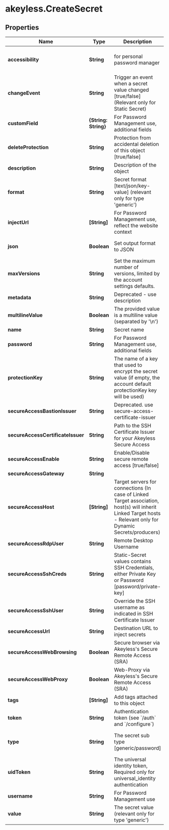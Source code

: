 # akeyless.CreateSecret

## Properties

Name | Type | Description | Notes
------------ | ------------- | ------------- | -------------
**accessibility** | **String** | for personal password manager | [optional] [default to &#39;regular&#39;]
**changeEvent** | **String** | Trigger an event when a secret value changed [true/false] (Relevant only for Static Secret) | [optional] 
**customField** | **{String: String}** | For Password Management use, additional fields | [optional] 
**deleteProtection** | **String** | Protection from accidental deletion of this object [true/false] | [optional] 
**description** | **String** | Description of the object | [optional] 
**format** | **String** | Secret format [text/json/key-value] (relevant only for type &#39;generic&#39;) | [optional] [default to &#39;text&#39;]
**injectUrl** | **[String]** | For Password Management use, reflect the website context | [optional] 
**json** | **Boolean** | Set output format to JSON | [optional] [default to false]
**maxVersions** | **String** | Set the maximum number of versions, limited by the account settings defaults. | [optional] 
**metadata** | **String** | Deprecated - use description | [optional] 
**multilineValue** | **Boolean** | The provided value is a multiline value (separated by &#39;\\n&#39;) | [optional] 
**name** | **String** | Secret name | 
**password** | **String** | For Password Management use, additional fields | [optional] 
**protectionKey** | **String** | The name of a key that used to encrypt the secret value (if empty, the account default protectionKey key will be used) | [optional] 
**secureAccessBastionIssuer** | **String** | Deprecated. use secure-access-certificate-issuer | [optional] 
**secureAccessCertificateIssuer** | **String** | Path to the SSH Certificate Issuer for your Akeyless Secure Access | [optional] 
**secureAccessEnable** | **String** | Enable/Disable secure remote access [true/false] | [optional] 
**secureAccessGateway** | **String** |  | [optional] 
**secureAccessHost** | **[String]** | Target servers for connections (In case of Linked Target association, host(s) will inherit Linked Target hosts - Relevant only for Dynamic Secrets/producers) | [optional] 
**secureAccessRdpUser** | **String** | Remote Desktop Username | [optional] 
**secureAccessSshCreds** | **String** | Static-Secret values contains SSH Credentials, either Private Key or Password [password/private-key] | [optional] 
**secureAccessSshUser** | **String** | Override the SSH username as indicated in SSH Certificate Issuer | [optional] 
**secureAccessUrl** | **String** | Destination URL to inject secrets | [optional] 
**secureAccessWebBrowsing** | **Boolean** | Secure browser via Akeyless&#39;s Secure Remote Access (SRA) | [optional] [default to false]
**secureAccessWebProxy** | **Boolean** | Web-Proxy via Akeyless&#39;s Secure Remote Access (SRA) | [optional] [default to false]
**tags** | **[String]** | Add tags attached to this object | [optional] 
**token** | **String** | Authentication token (see &#x60;/auth&#x60; and &#x60;/configure&#x60;) | [optional] 
**type** | **String** | The secret sub type [generic/password] | [optional] [default to &#39;generic&#39;]
**uidToken** | **String** | The universal identity token, Required only for universal_identity authentication | [optional] 
**username** | **String** | For Password Management use | [optional] 
**value** | **String** | The secret value (relevant only for type &#39;generic&#39;) | 


